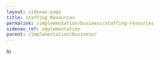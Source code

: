 ```yaml
---
layout: sidenav-page
title: Staffing Resources
permalink: /implementation/business/staffing-resources
sidenav_ref: implementation
parent: /implementation/business/
---
```


hi